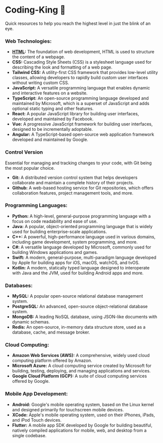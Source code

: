 # Coding-King 🤴
Quick resources to help you reach the highest level in just the blink of an eye.

### Web Technologies:
- **[HTML](https://www.github.com/hernandoabella/html):** The foundation of web development, HTML is used to structure the content of a webpage.
- **CSS:** Cascading Style Sheets (CSS) is a stylesheet language used for describing the look and formatting of a web page.
- **Tailwind CSS:** A utility-first CSS framework that provides low-level utility classes, allowing developers to rapidly build custom user interfaces without writing custom CSS.
- **JavaScript:** A versatile programming language that enables dynamic and interactive features on a website.
- **TypeScript:** An open-source programming language developed and maintained by Microsoft, which is a superset of JavaScript and adds optional static typing and other features.
- **React:** A popular JavaScript library for building user interfaces, developed and maintained by Facebook.
- **Vue:** A progressive JavaScript framework for building user interfaces, designed to be incrementally adoptable.
- **Angular:** A TypeScript-based open-source web application framework developed and maintained by Google.
  
### Control Version
Essential for managing and tracking changes to your code, with Git being the most popular choice.
- **Git:** A distributed version control system that helps developers collaborate and maintain a complete history of their projects.
- **Github:** A web-based hosting service for Git repositories, which offers collaboration features, project management tools, and more.

### Programming Languages:
- **Python:** A high-level, general-purpose programming language with a focus on code readability and ease of use.
- **Java:** A popular, object-oriented programming language that is widely used for building enterprise-scale applications.
- **C++:** A powerful, high-performance language used in various domains, including game development, system programming, and more.
- **C#:** A versatile language developed by Microsoft, commonly used for building Windows applications and games.
- **Swift:** A modern, general-purpose, multi-paradigm language developed by Apple for building apps for iOS, macOS, watchOS, and tvOS.
- **Kotlin:** A modern, statically typed language designed to interoperate with Java and the JVM, used for building Android apps and more.

### Databases:
- **MySQL:** A popular open-source relational database management system.
- **PostgreSQL:** An advanced, open-source object-relational database system.
- **MongoDB:** A leading NoSQL database, using JSON-like documents with dynamic schemas.
- **Redis:** An open-source, in-memory data structure store, used as a database, cache, and message broker.

### Cloud Computing:
- **Amazon Web Services (AWS):** A comprehensive, widely used cloud computing platform offered by Amazon.
- **Microsoft Azure:** A cloud computing service created by Microsoft for building, testing, deploying, and managing applications and services.
- **Google Cloud Platform (GCP):** A suite of cloud computing services offered by Google.

### Mobile App Development:
- **Android:** Google's mobile operating system, based on the Linux kernel and designed primarily for touchscreen mobile devices.
- **XCode:** Apple's mobile operating system, used on their iPhones, iPads, and iPod Touch devices.
- **Flutter:** A mobile app SDK developed by Google for building beautiful, natively compiled applications for mobile, web, and desktop from a single codebase.
